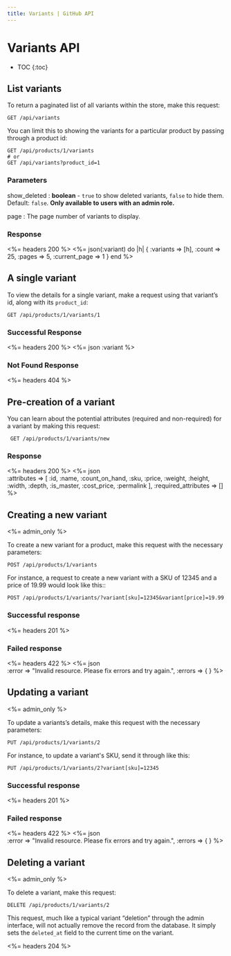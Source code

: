 ```yaml
---
title: Variants | GitHub API
---
```


# Variants API

* TOC
{:toc}

## List variants

To return a paginated list of all variants within the store, make this request:

    GET /api/variants

You can limit this to showing the variants for a particular product by passing through a product id:

    GET /api/products/1/variants
    # or
    GET /api/variants?product_id=1

### Parameters

show\_deleted
: **boolean** - `true` to show deleted variants, `false` to hide them. Default: `false`. **Only available to users with an admin role.**

page
: The page number of variants to display.

### Response

<%= headers 200 %>
<%= json(:variant) do |h|
{ :variants => [h],
  :count => 25,
  :pages => 5,
  :current_page => 1 }
end %> 

## A single variant

To view the details for a single variant, make a request using that variant’s id, along with its `product_id`:

    GET /api/products/1/variants/1

### Successful Response

<%= headers 200 %>
<%= json :variant %>

### Not Found Response

<%= headers 404 %>

## Pre-creation of a variant

You can learn about the potential attributes (required and non-required) for a variant by making this request:

     GET /api/products/1/variants/new

### Response

<%= headers 200 %>
<%= json \
  :attributes => [
    :id, :name, :count_on_hand, :sku, :price, :weight, :height,
    :width, :depth, :is_master, :cost_price, :permalink
  ],
  :required_attributes => []
 %>

## Creating a new variant

<%= admin_only %>

To create a new variant for a product, make this request with the necessary parameters:

    POST /api/products/1/variants

For instance, a request to create a new variant with a SKU of 12345 and a price of 19.99 would look like this::

    POST /api/products/1/variants/?variant[sku]=12345&variant[price]=19.99

### Successful response

<%= headers 201 %>

### Failed response

<%= headers 422 %>
<%= json \
  :error => "Invalid resource. Please fix errors and try again.",
  :errors => {
  }
%>

## Updating a variant

<%= admin_only %>

To update a variants’s details, make this request with the necessary parameters:

    PUT /api/products/1/variants/2

For instance, to update a variant's SKU, send it through like this:

    PUT /api/products/1/variants/2?variant[sku]=12345

### Successful response

<%= headers 201 %>

### Failed response

<%= headers 422 %>
<%= json \
  :error => "Invalid resource. Please fix errors and try again.",
  :errors => {
  }
%>

## Deleting a variant

<%= admin_only %>

To delete a variant, make this request:

    DELETE /api/products/1/variants/2

This request, much like a typical variant “deletion” through the admin interface, will not actually remove the record from the database. It simply sets the `deleted_at` field to the current time on the variant.

<%= headers 204 %>

